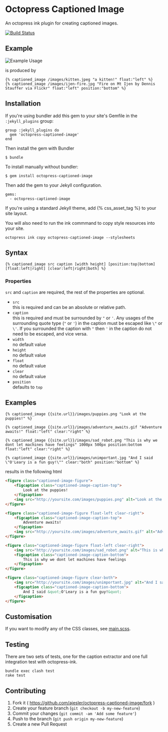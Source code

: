 # Octopress Captioned Image

An octopress ink plugin for creating captioned images.

[![Build Status](https://travis-ci.org/ajesler/octopress-captioned-image.svg?branch=master)](https://travis-ci.org/ajesler/octopress-captioned-image)

## Example

![Example Usage](https://github.com/ajesler/octopress-captioned-image/raw/master/captioned-image-example.png)

is produced by 

```
{% captioned_image /images/kitten.jpeg "a kitten!" float:"left" %}
{% captioned_image /images/ijen-fire.jpg "Fire on Mt Ijen by Dennis Stauffer via Flickr" float:"left" position:"bottom" %}
```

## Installation

If you're using bundler add this gem to your site's Gemfile in the `:jekyll_plugins` group:

    group :jekyll_plugins do
      gem 'octopress-captioned-image'
    end

Then install the gem with Bundler

    $ bundle

To install manually without bundler:

    $ gem install octopress-captioned-image

Then add the gem to your Jekyll configuration.

    gems:
      - octopress-captioned-image

If you're using a standard Jekyll theme, add {% css_asset_tag %} to your site layout.  

You will also need to run the ink commmand to copy style resources into your site.  

```
octopress ink copy octopress-captioned-image --stylesheets
```


## Syntax

```
{% captioned_image src caption [width height] [position:top|bottom] [float:left|right] [clear:left|right|both] %}
```

### Properties

`src` and `caption` are required, the rest of the properties are optional.

* `src`  
this is required and can be an absolute or relative path.
* `caption`  
this is required and must be surrounded by `"` or `'`. Any usages of the surrounding quote type (`"` or `'`) in the caption must be escaped like `\"` or `\'`. If you surrounded the caption with `"` then `'` in the caption do not need to be escaped, and vice versa.
* `width`  
no default value
* `height`  
no default value
* `float`  
no default value
* `clear`  
no default value
* `position`  
defaults to `top`


## Examples

```
{% captioned_image {{site.url}}/images/puppies.png "Look at the puppies!" %}

{% captioned_image {{site.url}}/images/adventure_awaits.gif "Adventure awaits!" float:"left" clear:"right" %}

{% captioned_image {{site.url}}/images/sad_robot.png "This is why we dont let machines have feelings" 1000px 500px position:bottom float:"left" clear:"right" %}

{% captioned_image {{site.url}}/images/unimportant.jpg "And I said \"O'Leary is a fun guy!\"" clear:"both" position:"bottom" %}
```

results in the following html

```html
<figure class="captioned-image-figure">
	<figcaption class="captioned-image-caption-top">
		Look at the puppies!
	</figcaption>
	<img src="http://yoursite.com/images/puppies.png" alt="Look at the puppies!">
</figure>

<figure class="captioned-image-figure float-left clear-right">
	<figcaption class="captioned-image-caption-top">
		Adventure awaits!
	</figcaption>
	<img src="http://yoursite.com/images/adventure_awaits.gif" alt="Adventure awaits!">
</figure>

<figure class="captioned-image-figure float-left clear-right">
	<img src="http://yoursite.com/images/sad_robot.png" alt="This is why we dont let machines have feelings" width="1000px" height="500px">
	<figcaption class="captioned-image-caption-bottom">
		This is why we dont let machines have feelings
	</figcaption>
</figure>

<figure class="captioned-image-figure clear-both">
	<img src="http://yoursite.com/images/unimportant.jpg" alt="And I said &quot;O'Leary is a fun guy!&quot;" width="1000px" height="500px">
	<figcaption class="captioned-image-caption-bottom">
		And I said &quot;O'Leary is a fun guy!&quot;
	</figcaption>
</figure>
```

## Customisation

If you want to modify any of the CSS classes, see [main.scss](https://github.com/ajesler/octopress-captioned-image/blob/master/assets/stylesheets/main.scss).

## Testing

There are two sets of tests, one for the caption extractor and one full integration test with octopress-ink.

```
bundle exec clash test
rake test
```

## Contributing

1. Fork it ( https://github.com/ajesler/octopress-captioned-image/fork )
2. Create your feature branch (`git checkout -b my-new-feature`)
3. Commit your changes (`git commit -am 'Add some feature'`)
4. Push to the branch (`git push origin my-new-feature`)
5. Create a new Pull Request
